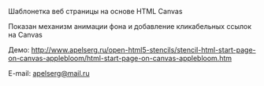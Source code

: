 Шаблонетка веб страницы на основе HTML Canvas

Показан механизм анимации фона и добавление кликабельных ссылок на Canvas

Демо: http://www.apelserg.ru/open-html5-stencils/stencil-html-start-page-on-canvas-applebloom/html-start-page-on-canvas-applebloom.htm

E-mail: apelserg@mail.ru
